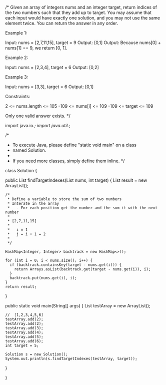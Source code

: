 /*
Given an array of integers nums and an integer target, return indices of the two numbers such that they add up to target.
You may assume that each input would have exactly one solution, and you may not use the same element twice.
You can return the answer in any order.
 

Example 1:

Input: nums = [2,7,11,15], target = 9
Output: [0,1]
Output: Because nums[0] + nums[1] == 9, we return [0, 1].


Example 2:

Input: nums = [2,3,4], target = 6
Output: [0,2]


Example 3:

Input: nums = [3,3], target = 6
Output: [0,1]


Constraints:

2 <= nums.length <= 105
-109 <= nums[i] <= 109
-109 <= target <= 109

Only one valid answer exists.
 */

import java.io.*;
import java.util.*;

/*
 * To execute Java, please define "static void main" on a class
 * named Solution.
 *
 * If you need more classes, simply define them inline.
 */

class Solution {



  public List<Integer> findTargetIndexes(List<Integer> nums, int target) {
    List<Integer> result = new ArrayList<Integer>();

    /*
     * Define a variable to store the sum of two numbers
     * Interate in the array
     *   - For each position get the number and the sum it with the next number
     *
     * [2,7,11,15]
     *
     *   i = 1
     *   j = i + 1 = 2
     *
     */

    HashMap<Integer, Integer> backtrack = new HashMap<>();

    for (int i = 0; i < nums.size(); i++) {
      if (backtrack.containsKey(target - nums.get(i))) {
        return Arrays.asList(backtrack.get(target - nums.get(i)), i);
      }
      backtrack.put(nums.get(i), i);
    }
    return result;

  }

  public static void main(String[] args) {
    List<Integer> testArray = new ArrayList<Integer>();

    //  [1,2,3,4,5,6]
    testArray.add(2);
    testArray.add(2);
    testArray.add(3);
    testArray.add(4);
    testArray.add(5);
    testArray.add(6);
    int target = 5;

    Solution s = new Solution();
    System.out.println(s.findTargetIndexes(testArray, target));


  }

}
